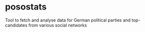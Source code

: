 # posostats
Tool to fetch and analyse data for German political parties and top-candidates from various social networks 
